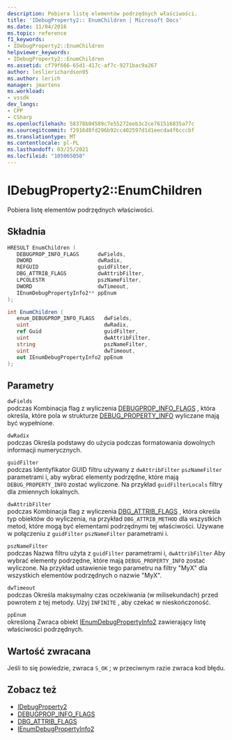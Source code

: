 ```yaml
---
description: Pobiera listę elementów podrzędnych właściwości.
title: 'IDebugProperty2:: EnumChildren | Microsoft Docs'
ms.date: 11/04/2016
ms.topic: reference
f1_keywords:
- IDebugProperty2::EnumChildren
helpviewer_keywords:
- IDebugProperty2::EnumChildren
ms.assetid: cf79f666-65d1-417c-af7c-9271bac9a267
author: leslierichardson95
ms.author: lerich
manager: jmartens
ms.workload:
- vssdk
dev_langs:
- CPP
- CSharp
ms.openlocfilehash: 58378b04589c7e55272eeb3c2ce761516835a77c
ms.sourcegitcommit: f2916d8fd296b92cc402597d1d1eecda4f6cccbf
ms.translationtype: MT
ms.contentlocale: pl-PL
ms.lasthandoff: 03/25/2021
ms.locfileid: "105065050"
---
```

# <a name="idebugproperty2enumchildren"></a>IDebugProperty2::EnumChildren
Pobiera listę elementów podrzędnych właściwości.

## <a name="syntax"></a>Składnia

```cpp
HRESULT EnumChildren ( 
   DEBUGPROP_INFO_FLAGS      dwFields,
   DWORD                     dwRadix,
   REFGUID                   guidFilter,
   DBG_ATTRIB_FLAGS          dwAttribFilter,
   LPCOLESTR                 pszNameFilter,
   DWORD                     dwTimeout,
   IEnumDebugPropertyInfo2** ppEnum
);
```

```csharp
int EnumChildren ( 
   enum_DEBUGPROP_INFO_FLAGS   dwFields,
   uint                        dwRadix,
   ref Guid                    guidFilter,
   uint                        dwAttribFilter,
   string                      pszNameFilter,
   uint                        dwTimeout,
   out IEnumDebugPropertyInfo2 ppEnum
);
```

## <a name="parameters"></a>Parametry
`dwFields`\
podczas Kombinacja flag z wyliczenia [DEBUGPROP_INFO_FLAGS](../../../extensibility/debugger/reference/debugprop-info-flags.md) , która określa, które pola w strukturze [DEBUG_PROPERTY_INFO](../../../extensibility/debugger/reference/debug-property-info.md) wyliczane mają być wypełnione.

`dwRadix`\
podczas Określa podstawy do użycia podczas formatowania dowolnych informacji numerycznych.

`guidFilter`\
podczas Identyfikator GUID filtru używany z `dwAttribFilter` `pszNameFilter` parametrami i, aby wybrać elementy podrzędne, które mają `DEBUG_PROPERTY_INFO` zostać wyliczone. Na przykład `guidFilterLocals` filtry dla zmiennych lokalnych.

`dwAttribFilter`\
podczas Kombinacja flag z wyliczenia [DBG_ATTRIB_FLAGS](../../../extensibility/debugger/reference/dbg-attrib-flags.md) , która określa typ obiektów do wyliczenia, na przykład `DBG_ATTRIB_METHOD` dla wszystkich metod, które mogą być elementami podrzędnymi tej właściwości. Używane w połączeniu z `guidFilter` `pszNameFilter` parametrami i.

`pszNameFilter`\
podczas Nazwa filtru użyta z `guidFilter` parametrami i, `dwAttribFilter` Aby wybrać elementy podrzędne, które mają `DEBUG_PROPERTY_INFO` zostać wyliczone. Na przykład ustawienie tego parametru na filtry "MyX" dla wszystkich elementów podrzędnych o nazwie "MyX".

`dwTimeout`\
podczas Określa maksymalny czas oczekiwania (w milisekundach) przed powrotem z tej metody. Użyj `INFINITE` , aby czekać w nieskończoność.

`ppEnum`\
określoną Zwraca obiekt [IEnumDebugPropertyInfo2](../../../extensibility/debugger/reference/ienumdebugpropertyinfo2.md) zawierający listę właściwości podrzędnych.

## <a name="return-value"></a>Wartość zwracana
 Jeśli to się powiedzie, zwraca `S_OK` ; w przeciwnym razie zwraca kod błędu.

## <a name="see-also"></a>Zobacz też
- [IDebugProperty2](../../../extensibility/debugger/reference/idebugproperty2.md)
- [DEBUGPROP_INFO_FLAGS](../../../extensibility/debugger/reference/debugprop-info-flags.md)
- [DBG_ATTRIB_FLAGS](../../../extensibility/debugger/reference/dbg-attrib-flags.md)
- [IEnumDebugPropertyInfo2](../../../extensibility/debugger/reference/ienumdebugpropertyinfo2.md)
